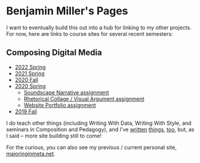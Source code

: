 <h1>Benjamin Miller's Pages</h1>

I want to eventually build this out into a hub for linking to my other projects. For now, here are links to course sites for several recent semesters:

## Composing Digital Media
* [2022 Spring](https://benmiller314.github.io/cdm2022spring)
* [2021 Spring](https://benmiller314.github.io/cdm2021spring)
* [2020 Fall](https://benmiller314.github.io/cdm2020fall)
* [2020 Spring](https://benmiller314.github.io/cdm2020spring)
  - [Soundscape Narrative assignment](https://github.com/benmiller314/soundscape2020spring#project-1-soundscape-narrative)
  - [Rhetorical Collage / Visual Argument assignment](https://github.com/benmiller314/visual-argument-2020spring#project-2-visual-argument--rhetorical-collage)
  - [Website Portfolio assignment](https://github.com/benmiller314/website-portfolio-2020spring#project-3-website-portfolio)
* [2019 Fall](https://benmiller314.github.io/cdm2019fall)

I do teach other things (including Writing With Data, Writing With Style, and seminars in Composition and Pedagogy), and I've [written](https://fourwaybooks.com/site/compass/) [things](https://upittpress.org/books/9780822946748/), [too](https://scholar.google.com/citations?hl=en&user=7loZEGEAAAAJ), but, as I said – more site building still to come!

For the curious, you can also see my previous / current personal site, [majoringinmeta.net](https://majoringinmeta.net). 

